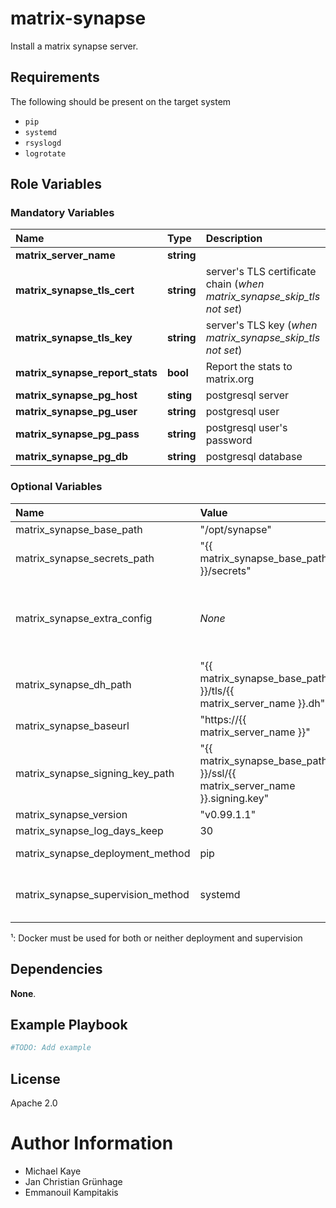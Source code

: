 # matrix-synapse

Install a matrix synapse server.

## Requirements

The following should be present on the target system
* `pip`
* `systemd`
* `rsyslogd`
* `logrotate`

## Role Variables

### Mandatory Variables

| Name | Type | Description |
| :--- | :--- | :--- |
| **matrix_server_name** | __string__ | |
| **matrix_synapse_tls_cert** | __string__ | server's TLS certificate chain (_when matrix_synapse_skip_tls not set_)|
| **matrix_synapse_tls_key** | __string__ | server's TLS key (_when matrix_synapse_skip_tls not set_)|
| **matrix_synapse_report_stats** | __bool__ | Report the stats to matrix.org |
| **matrix_synapse_pg_host** | __sting__ | postgresql server |
| **matrix_synapse_pg_user** | __string__ | postgresql user |
| **matrix_synapse_pg_pass** | __string__ | postgresql user's password |
| **matrix_synapse_pg_db** | __string__ | postgresql database |

### Optional Variables

| Name | Value | Description |
| :--- | :--- | :---  |
| matrix_synapse_base_path | "/opt/synapse" | 
| matrix_synapse_secrets_path | "{{ matrix_synapse_base_path }}/secrets"
| matrix_synapse_extra_config | _None_ | configuration parameters as given in the [synapse configuration file](https://github.com/matrix-org/synapse/tree/master/docs) | 
| matrix_synapse_dh_path | "{{ matrix_synapse_base_path }}/tls/{{ matrix_server_name }}.dh" |
| matrix_synapse_baseurl | "https://{{ matrix_server_name }}" |
| matrix_synapse_signing_key_path | "{{ matrix_synapse_base_path }}/ssl/{{ matrix_server_name }}.signing.key" |
| matrix_synapse_version | "v0.99.1.1" |
| matrix_synapse_log_days_keep | 30 |
| matrix_synapse_deployment_method | pip | Either pip or docker [¹](#footnote_1) |
| matrix_synapse_supervision_method | systemd | Either systemd, runit or docker [¹](#footnote_1) |

<a name="footnote_1">¹</a>: Docker must be used for both or neither deployment and supervision

## Dependencies

__None__.

## Example Playbook

```yaml
#TODO: Add example
```

## License

Apache 2.0

# Author Information

* Michael Kaye
* Jan Christian Grünhage
* Emmanouil Kampitakis
